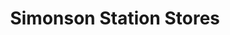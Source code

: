 ---
title: "Simonson Station Stores"
url: /grand-forks/simonson-station-stores-32nd-avenue-south/
shop: Lebensmittel
---